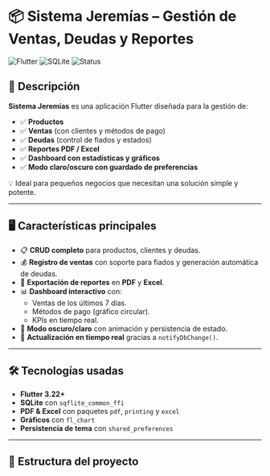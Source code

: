 # 📦 Sistema Jeremías – Gestión de Ventas, Deudas y Reportes

![Flutter](https://img.shields.io/badge/Flutter-3.22+-blue?logo=flutter)
![SQLite](https://img.shields.io/badge/SQLite-Integrado-orange?logo=sqlite)
![Status](https://img.shields.io/badge/Status-En%20Desarrollo-brightgreen)

## 🚀 Descripción
**Sistema Jeremías** es una aplicación Flutter diseñada para la gestión de:
- ✅ **Productos**
- ✅ **Ventas** (con clientes y métodos de pago)
- ✅ **Deudas** (control de fiados y estados)
- ✅ **Reportes PDF / Excel**
- ✅ **Dashboard con estadísticas y gráficos**
- ✅ **Modo claro/oscuro con guardado de preferencias**

💡 Ideal para pequeños negocios que necesitan una solución simple y potente.

---

## 🖥️ **Características principales**

- 📋 **CRUD completo** para productos, clientes y deudas.
- 💰 **Registro de ventas** con soporte para fiados y generación automática de deudas.
- 📄 **Exportación de reportes** en **PDF** y **Excel**.
- 📊 **Dashboard interactivo** con:
  - Ventas de los últimos 7 días.
  - Métodos de pago (gráfico circular).
  - KPIs en tiempo real.
- 🌙 **Modo oscuro/claro** con animación y persistencia de estado.
- 🔄 **Actualización en tiempo real** gracias a `notifyDbChange()`.

---

## 🛠️ **Tecnologías usadas**

- **Flutter 3.22+**
- **SQLite** con `sqflite_common_ffi`
- **PDF & Excel** con paquetes `pdf`, `printing` y `excel`
- **Gráficos** con `fl_chart`
- **Persistencia de tema** con `shared_preferences`

---

## 📂 **Estructura del proyecto**